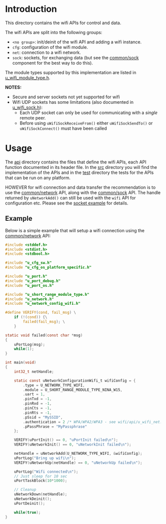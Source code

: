 # Introduction
This directory contains the wifi APIs for control and data.

The wifi APIs are split into the following groups:

- `<no group>`: init/deinit of the wifi API and adding a wifi instance.
- `cfg`: configuration of the wifi module.
- `net`: connection to a wifi network.
- `sock`: sockets, for exchanging data (but see the [common/sock](/common/sock) component for the best way to do this).

The module types supported by this implementation are listed in [u_wifi_module_type.h](api/u_wifi_module_type.h).

**NOTES:**
* Secure and server sockets not yet supported for wifi
* Wifi UDP sockets has some limitations (also documented in [u_wifi_sock.h](api/u_wifi_sock.h)):
   - Each UDP socket can only be used for communicating with a *single* remote peer.
   - Before using `uWifiSockReceiveFrom()` either `uWifiSockSendTo()` or `uWifiSockConnect()` must have been called

# Usage
The [api](api) directory contains the files that define the wifi APIs, each API function documented in its header file.  In the [src](src) directory you will find the implementation of the APIs and in the [test](test) directory the tests for the APIs that can be run on any platform.

HOWEVER for wifi connection and data transfer the recommendation is to use the [common/network](/common/network) API, along with the [common/sock](/common/sock) API. The handle returned by `uNetworkAdd()` can still be used with the `wifi` API for configuration etc. Please see the [socket example](/example/sockets) for details.

## Example
Below is a simple example that will setup a wifi connection using the [common/network](/common/network) API:

```c
#include <stddef.h>
#include <stdint.h>
#include <stdbool.h>

#include "u_cfg_sw.h"
#include "u_cfg_os_platform_specific.h"

#include "u_port.h"
#include "u_port_debug.h"
#include "u_port_os.h"

#include "u_short_range_module_type.h"
#include "u_network.h"
#include "u_network_config_wifi.h"

#define VERIFY(cond, fail_msg) \
    if (!(cond)) {\
        failed(fail_msg); \
    }

static void failed(const char *msg)
{
    uPortLog(msg);
    while(1);
}

int main(void)
{
    int32_t netHandle;

    static const uNetworkConfigurationWifi_t wifiConfig = {
        .type = U_NETWORK_TYPE_WIFI,
        .module = U_SHORT_RANGE_MODULE_TYPE_NINA_W15,
        .uart = 1,
        .pinTxd = -1,
        .pinRxd = -1,
        .pinCts = -1,
        .pinRts = -1,
        .pSsid = "MySSID",
        .authentication = 2 /* WPA/WPA2/WPA3 - see wifi/api/u_wifi_net.h */,
        .pPassPhrase = "MyPassphrase"
    };

    VERIFY(uPortInit() == 0, "uPortInit failed\n");
    VERIFY(uNetworkInit() == 0, "uNetworkInit failed\n");

    netHandle = uNetworkAdd(U_NETWORK_TYPE_WIFI, &wifiConfig);
    uPortLog("Bring up wifi\n");
    VERIFY(uNetworkUp(netHandle) == 0, "uNetworkUp failed\n");

    uPortLog("Wifi connected\n");
    // Just sleep for 10 sec
    uPortTaskBlock(10*1000);

    // Cleanup
    uNetworkDown(netHandle);
    uNetworkDeinit();
    uPortDeinit();

    while(true);
}
```
